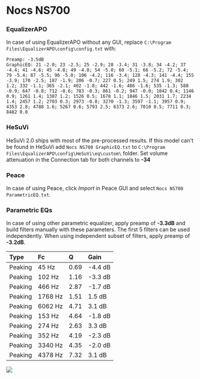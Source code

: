 # Nocs NS700

### EqualizerAPO
In case of using EqualizerAPO without any GUI, replace `C:\Program Files\EqualizerAPO\config\config.txt`
with:
```
Preamp: -3.5dB
GraphicEQ: 21 -2.0; 23 -2.5; 25 -2.9; 28 -3.4; 31 -3.8; 34 -4.2; 37 -4.4; 41 -4.6; 45 -4.8; 49 -4.8; 54 -5.0; 60 -5.1; 66 -5.2; 72 -5.4; 79 -5.4; 87 -5.5; 96 -5.0; 106 -4.2; 116 -3.4; 128 -4.3; 141 -4.4; 155 -3.9; 170 -2.5; 187 -1.9; 206 -0.7; 227 0.5; 249 1.5; 274 1.9; 302 1.2; 332 -1.1; 365 -2.1; 402 -1.8; 442 -1.6; 486 -1.6; 535 -1.3; 588 -0.9; 647 -0.8; 712 -0.6; 783 -0.3; 861 -0.2; 947 -0.0; 1042 0.4; 1146 0.9; 1261 1.4; 1387 1.2; 1526 0.5; 1678 1.1; 1846 1.5; 2031 1.7; 2234 1.4; 2457 1.2; 2703 0.3; 2973 -0.8; 3270 -1.3; 3597 -1.1; 3957 0.9; 4353 2.8; 4788 1.6; 5267 0.6; 5793 2.5; 6373 2.6; 7010 0.5; 7711 0.3; 8482 0.0
```

### HeSuVi
HeSuVi 2.0 ships with most of the pre-processed results. If this model can't be found in HeSuVi add
`Nocs NS700 GraphicEQ.txt` to `C:\Program Files\EqualizerAPO\config\HeSuVi\eq\custom\` folder.
Set volume attenuation in the Connection tab for both channels to **-34**

### Peace
In case of using Peace, click *Import* in Peace GUI and select `Nocs NS700 ParametricEQ.txt`.

### Parametric EQs
In case of using other parametric equalizer, apply preamp of **-3.3dB** and build filters manually
with these parameters. The first 5 filters can be used independently.
When using independent subset of filters, apply preamp of **-3.2dB**.

| Type    | Fc      |    Q | Gain    |
|:--------|:--------|:-----|:--------|
| Peaking | 45 Hz   | 0.69 | -4.4 dB |
| Peaking | 102 Hz  | 1.16 | -3.3 dB |
| Peaking | 466 Hz  | 2.87 | -1.7 dB |
| Peaking | 1768 Hz | 1.51 | 1.5 dB  |
| Peaking | 6062 Hz | 4.71 | 3.1 dB  |
| Peaking | 153 Hz  | 4.64 | -1.8 dB |
| Peaking | 274 Hz  | 2.63 | 3.3 dB  |
| Peaking | 352 Hz  | 4.19 | -2.3 dB |
| Peaking | 3340 Hz | 4.35 | -2.0 dB |
| Peaking | 4378 Hz | 7.32 | 3.1 dB  |

![](https://raw.githubusercontent.com/jaakkopasanen/AutoEq/master/results/innerfidelity/sbaf-serious/Nocs%20NS700/Nocs%20NS700.png)